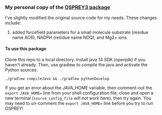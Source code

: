 ### My personal copy of the [OSPREY3 package](https://github.com/donaldlab/OSPREY3)
I've slightly modified the original source code for my needs. These changes include:
1. added forcefield parameters for a small molecule substrate (residue name AC6), NADPH (residue name NDQ), and Mg2+ ions

#### To use this package
Clone this repo to a local directory. Install java 14 SDK (openjdk) if you haven't already. Then, use gradlew to compile the java and activate the Python sources: 
```
./gradlew compileJava && ./gradlew pythonDevelop
``` 
If you get an error about the JAVA_HOME variable, then comment-out the `export JAVA_HOME=` line from your shell configuration file, close and open a new terminal (`source config_file` will _not_ work here), then try again. You may need to un-comment the `export JAVA_HOME=` line before you try to run OSPREY!

